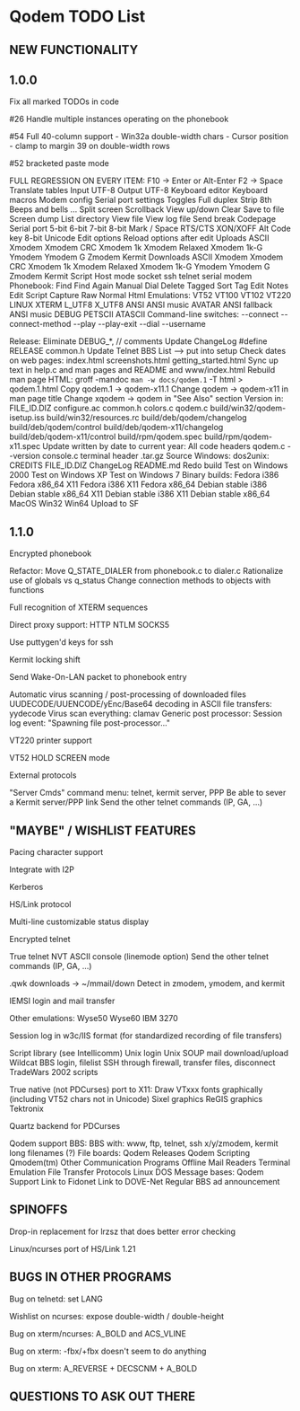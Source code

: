 Qodem TODO List
===============

NEW FUNCTIONALITY
-----------------


1.0.0
-----

Fix all marked TODOs in code

#26 Handle multiple instances operating on the phonebook

#54 Full 40-column support
    - Win32a double-width chars
    - Cursor position - clamp to margin 39 on double-width rows

#52 bracketed paste mode

FULL REGRESSION ON EVERY ITEM:
  F10 -> Enter or Alt-Enter
  F2 -> Space
  Translate tables
    Input
      UTF-8
    Output
      UTF-8
  Keyboard editor
  Keyboard macros
  Modem config
  Serial port settings
  Toggles
    Full duplex
    Strip 8th
    Beeps and bells
    ...
  Split screen
  Scrollback
    View up/down
    Clear
    Save to file
  Screen dump
  List directory
  View file
  View log file
  Send break
  Codepage
  Serial port
    5-bit
    6-bit
    7-bit
    8-bit
    Mark / Space
    RTS/CTS
    XON/XOFF
  Alt Code key
    8-bit
    Unicode
  Edit options
    Reload options after edit
  Uploads
    ASCII
    Xmodem
    Xmodem CRC
    Xmodem 1k
    Xmodem Relaxed
    Xmodem 1k-G
    Ymodem
    Ymodem G
    Zmodem
    Kermit
  Downloads
    ASCII
    Xmodem
    Xmodem CRC
    Xmodem 1k
    Xmodem Relaxed
    Xmodem 1k-G
    Ymodem
    Ymodem G
    Zmodem
    Kermit
  Script
  Host mode
    socket
    ssh
    telnet
    serial
    modem
  Phonebook:
    Find
    Find Again
    Manual Dial
    Delete Tagged
    Sort
    Tag
    Edit Notes
    Edit Script
  Capture
    Raw
    Normal
    Html
  Emulations:
    VT52
    VT100
    VT102
    VT220
    LINUX
    XTERM
    L_UTF8
    X_UTF8
    ANSI
      ANSI music
    AVATAR
      ANSI fallback
        ANSI music
    DEBUG
    PETSCII
    ATASCII
  Command-line switches:
    --connect
    --connect-method
    --play
    --play-exit
    --dial
    --username


Release:
  Eliminate DEBUG_*, // comments
  Update ChangeLog
  #define RELEASE common.h
  Update Telnet BBS List --> put into setup
  Check dates on web pages:
    index.html screenshots.html getting_started.html
  Sync up text in help.c and man pages and README and www/index.html
  Rebuild man page HTML:
    groff -mandoc `man -w docs/qodem.1` -T html > qodem.1.html
  Copy qodem.1 -> qodem-x11.1
    Change qodem -> qodem-x11 in man page title
    Change xqodem -> qodem in "See Also" section
  Version in:
    FILE_ID.DIZ
    configure.ac
    common.h
    colors.c
    qodem.c
    build/win32/qodem-isetup.iss
    build/win32/resources.rc
    build/deb/qodem/changelog
    build/deb/qodem/control
    build/deb/qodem-x11/changelog
    build/deb/qodem-x11/control
    build/rpm/qodem.spec
    build/rpm/qodem-x11.spec
  Update written by date to current year:
    All code headers
    qodem.c --version
    console.c terminal header
  .tar.gz Source
  Windows:
    dos2unix: CREDITS FILE_ID.DIZ ChangeLog README.md
    Redo build
    Test on Windows 2000
    Test on Windows XP
    Test on Windows 7
  Binary builds:
    Fedora i386
    Fedora x86_64
    X11 Fedora i386
    X11 Fedora x86_64
    Debian stable i386
    Debian stable x86_64
    X11 Debian stable i386
    X11 Debian stable x86_64
    MacOS
    Win32
    Win64
  Upload to SF



1.1.0
-----

Encrypted phonebook

Refactor:
  Move Q_STATE_DIALER from phonebook.c to dialer.c
  Rationalize use of globals vs q_status
  Change connection methods to objects with functions

Full recognition of XTERM sequences

Direct proxy support:
  HTTP
    NTLM
  SOCKS5

Use puttygen'd keys for ssh

Kermit locking shift

Send Wake-On-LAN packet to phonebook entry

Automatic virus scanning / post-processing of downloaded files
  UUDECODE/UUENCODE/yEnc/Base64 decoding in ASCII file transfers:
    yydecode
  Virus scan everything:
    clamav
  Generic post processor:
    Session log event: "Spawning file post-processor..."

VT220 printer support

VT52 HOLD SCREEN mode

External protocols

"Server Cmds" command menu: telnet, kermit server, PPP
  Be able to sever a Kermit server/PPP link
  Send the other telnet commands (IP, GA, ...)



"MAYBE" / WISHLIST FEATURES
---------------------------

Pacing character support

Integrate with I2P

Kerberos

HS/Link protocol

Multi-line customizable status display

Encrypted telnet

True telnet NVT ASCII console (linemode option)
  Send the other telnet commands (IP, GA, ...)

.qwk downloads -> ~/mmail/down
  Detect in zmodem, ymodem, and kermit

IEMSI login and mail transfer

Other emulations:
  Wyse50
  Wyse60
  IBM 3270

Session log in w3c/IIS format (for standardized recording of file transfers)

Script library (see Intellicomm)
  Unix login
  Unix SOUP mail download/upload
  Wildcat BBS login, filelist
  SSH through firewall, transfer files, disconnect
  TradeWars 2002 scripts

True native (not PDCurses) port to X11:
  Draw VTxxx fonts graphically (including VT52 chars not in Unicode)
  Sixel graphics
  ReGIS graphics
  Tektronix

Quartz backend for PDCurses


Qodem support BBS:
  BBS with:
    www, ftp, telnet, ssh
    x/y/zmodem, kermit
    long filenames (?)
  File boards:
    Qodem Releases
    Qodem Scripting
    Qmodem(tm)
    Other Communication Programs
    Offline Mail Readers
    Terminal Emulation
    File Transfer Protocols
    Linux
    DOS
  Message bases:
    Qodem Support
  Link to Fidonet
  Link to DOVE-Net
  Regular BBS ad announcement




SPINOFFS
--------

Drop-in replacement for lrzsz that does better error checking

Linux/ncurses port of HS/Link 1.21



BUGS IN OTHER PROGRAMS
----------------------

Bug on telnetd: set LANG

Wishlist on ncurses: expose double-width / double-height

Bug on xterm/ncurses: A_BOLD and ACS_VLINE

Bug on xterm: -fbx/+fbx doesn't seem to do anything

Bug on xterm: A_REVERSE + DECSCNM + A_BOLD



QUESTIONS TO ASK OUT THERE
--------------------------
